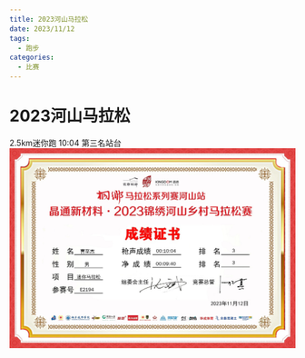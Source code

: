 ```yaml
---
title: 2023河山马拉松
date: 2023/11/12
tags:
  - 跑步
categories:
  - 比赛
---
```


# 2023河山马拉松

2.5km迷你跑 10:04 第三名站台
<img src="../img/8.png"/>
